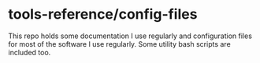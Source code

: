 # tools-reference/config-files

This repo holds some documentation I use regularly and configuration files
for most of the software I use regularly. Some utility bash scripts are included too.
